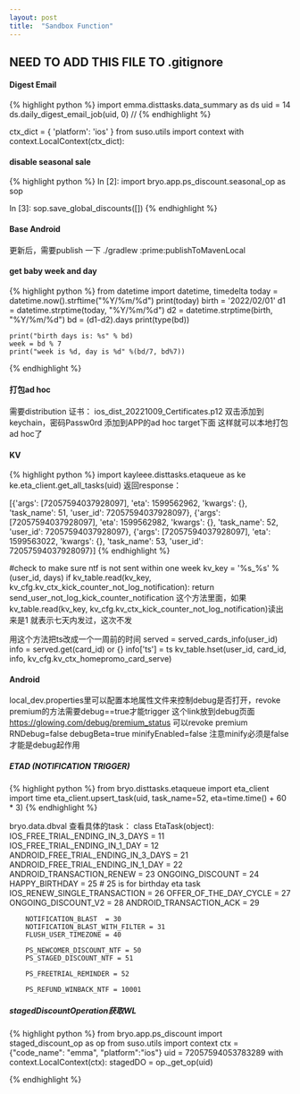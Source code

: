 ```yaml
---
layout: post
title:  "Sandbox Function"
---
```



## NEED TO ADD THIS FILE TO .gitignore

#### Digest Email
{% highlight python %}
	import emma.disttasks.data_summary as ds
	uid = 14
	ds.daily_digest_email_job(uid, 0) //
{% endhighlight %}


ctx_dict = {
   'platform': 'ios'
}
from suso.utils import context
with context.LocalContext(ctx_dict):


#### disable seasonal sale 
{% highlight python %}
In [2]: import bryo.app.ps_discount.seasonal_op as sop

In [3]: sop.save_global_discounts([])
{% endhighlight %}


#### Base Android 
更新后，需要publish 一下
./gradlew :prime:publishToMavenLocal



#### get baby week and day 
{% highlight python %}
	from datetime import datetime, timedelta
	today = datetime.now().strftime("%Y/%m/%d")
	print(today)
	birth = '2022/02/01'
	d1 = datetime.strptime(today, "%Y/%m/%d")
	d2 = datetime.strptime(birth, "%Y/%m/%d")
	bd = (d1-d2).days
	print(type(bd))

	print("birth days is: %s" % bd)
	week = bd % 7
	print("week is %d, day is %d" %(bd/7, bd%7))
{% endhighlight %}

#### 打包ad hoc
需要distribution 证书： ios_dist_20221009_Certificates.p12
双击添加到keychain，密码Passw0rd
添加到APP的ad hoc target下面
这样就可以本地打包ad hoc了


####  KV
{% highlight python %}
	import kayleee.disttasks.etaqueue as ke
	ke.eta_client.get_all_tasks(uid)
	返回response：

[{'args': [72057594037928097],
  'eta': 1599562962,
  'kwargs': {},
  'task_name': 51,
  'user_id': 72057594037928097},
 {'args': [72057594037928097],
  'eta': 1599562982,
  'kwargs': {},
  'task_name': 52,
  'user_id': 72057594037928097},
 {'args': [72057594037928097],
  'eta': 1599563022,
  'kwargs': {},
  'task_name': 53,
  'user_id': 72057594037928097}]
{% endhighlight %}

  #check to make sure ntf is not sent within one week
    kv_key = '%s_%s' % (user_id, days)
    if kv_table.read(kv_key, kv_cfg.kv_ctx_kick_counter_not_log_notification):
        return
send_user_not_log_kick_counter_notification  这个方法里面，如果kv_table.read(kv_key, kv_cfg.kv_ctx_kick_counter_not_log_notification)读出来是1
就表示七天内发过，这次不发



用这个方法把ts改成一个一周前的时间
served = served_cards_info(user_id)
    info = served.get(card_id) or {}
    info['ts'] = ts
    kv_table.hset(user_id, card_id, info,
                  kv_cfg.kv_ctx_homepromo_card_serve)

#### Android 
local_dev.properties里可以配置本地属性文件来控制debug是否打开，revoke premium的方法需要debug==true才能trigger
这个link放到debug页面 https://glowing.com/debug/premium_status 可以revoke premium
RNDebug=false
debugBeta=true
minifyEnabled=false
注意minify必须是false才能是debug起作用



##### ETAD (NOTIFICATION TRIGGER)
{% highlight python %}
	from bryo.disttasks.etaqueue import eta_client
	import time
	eta_client.upsert_task(uid, task_name=52, eta=time.time() + 60 * 3)
{% endhighlight %}

bryo.data.dbval 查看具体的task：
	class EtaTask(object):
	    IOS_FREE_TRIAL_ENDING_IN_3_DAYS = 11
	    IOS_FREE_TRIAL_ENDING_IN_1_DAY  = 12
	    ANDROID_FREE_TRIAL_ENDING_IN_3_DAYS = 21
	    ANDROID_FREE_TRIAL_ENDING_IN_1_DAY  = 22
	    ANDROID_TRANSACTION_RENEW = 23
	    ONGOING_DISCOUNT = 24
	    HAPPY_BIRTHDAY = 25
	    # 25 is for birthday eta task
	    IOS_RENEW_SINGLE_TRANSACTION = 26
	    OFFER_OF_THE_DAY_CYCLE = 27
	    ONGOING_DISCOUNT_V2 = 28
	    ANDROID_TRANSACTION_ACK = 29

	    NOTIFICATION_BLAST  = 30
	    NOTIFICATION_BLAST_WITH_FILTER = 31
	    FLUSH_USER_TIMEZONE = 40

	    PS_NEWCOMER_DISCOUNT_NTF = 50
	    PS_STAGED_DISCOUNT_NTF = 51

	    PS_FREETRIAL_REMINDER = 52

	    PS_REFUND_WINBACK_NTF = 10001


##### stagedDiscountOperation获取WL
{% highlight python %}
	from bryo.app.ps_discount import staged_discount_op as op
	from suso.utils import context
	ctx = {"code_name": "emma", "platform":"ios"}
	uid = 72057594053783289
	with context.LocalContext(ctx):
		stagedDO = op._get_op(uid)
		


{% endhighlight %}
